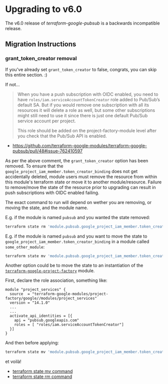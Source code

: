 # Upgrading to v6.0

The v6.0 release of *terraform-google-pubsub* is a backwards incompatible release.

## Migration Instructions

### grant_token_creator removal

If you've already set `grant_token_creator` to false, congrats, you can skip this entire section. :)

If not...

> When you have a push subscription with OIDC enabled, you need to have `roles/iam.serviceAccountTokenCreator` role added to Pub/Sub’s default SA. But if you would remove one subscription with all its resources it will delete a role as well, but some other subscriptions might still need to use it since there is just one default Pub/Sub service account per project.
>
> This role should be added on the project-factory-module level after you check that the Pub/Sub API is enabled.

- <https://github.com/terraform-google-modules/terraform-google-pubsub/pull/48#issue-762410597>

As per the above comment, the `grant_token_creator` option has been removed. To ensure that the `google_project_iam_member.token_creator_binding` does not get
accidentally deleted, module users must remove the resource from within this module's terraform state or move it to another module/resource. Failure to remove/move the state of the resource prior to upgrading can result in push subscriptions with OIDC enabled failing.

The exact command to run will depend on wether you are removing, or moving the state, and the module name.

E.g. if the module is named  `pubsub` and you wanted the state removed:

```sh
terraform state rm 'module.pubsub.google_project_iam_member.token_creator_binding[0]'
```

E.g. if the module is named `pubsub` and you want to move the state to `google_project_iam_member.token_creator_binding` in a module called `some_other_module`:

```sh
terraform state mv 'module.pubsub.google_project_iam_member.token_creator_binding[0]' module.some_other_module.google_project_iam_member.token_creator_binding
```

Another option could be to move the state to an instantiation of the [`terraform-google-project-factory`](https://github.com/terraform-google-modules/terraform-google-project-factory) module.

First, declare the role association, something like:

```hcl
module "project_services" {
  source  = "terraform-google-modules/project-factory/google//modules/project_services"
  version = "14.1.0"
  ...
  ...
  activate_api_identities = [{
    api = "pubsub.googleapis.com"
    roles = [ "roles/iam.serviceAccountTokenCreator"]
  }]
}
```

And then before applying:

```sh
terraform state mv 'module.pubsub.google_project_iam_member.token_creator_binding[0]' 'module.project_services.google_project_iam_member["pubsub.googleapis.com roles/iam.serviceAccountTokenCreator"].project_service_identity_roles'
```

et voilà!

- [terraform state mv command](https://developer.hashicorp.com/terraform/cli/commands/state/mv)
- [terraform state rm command](https://developer.hashicorp.com/terraform/cli/commands/state/rm)
